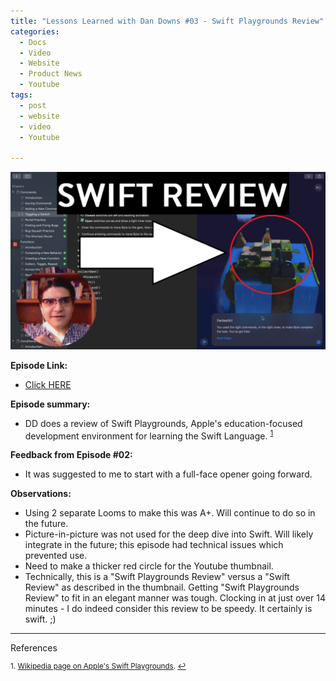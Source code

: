```yaml
---
title: "Lessons Learned with Dan Downs #03 - Swift Playgrounds Review"
categories:
  - Docs
  - Video
  - Website
  - Product News
  - Youtube
tags:
  - post
  - website
  - video
  - Youtube

---
```


[![foo](https://github.com/danielrdowns/website/blob/gh-pages/assets/images/thumbnail4.png?raw=true)](https://github.com/danielrdowns/website/blob/gh-pages/assets/images/thumbnail4.png?raw=true)


<b>Episode Link:</b>
- [Click HERE](https://youtu.be/GlBV8-KELl0)

<b>Episode summary:</b>

- DD does a review of Swift Playgrounds, Apple's education-focused development environment for learning the Swift Language. <sup><a href="#fn1" id="ref1">1</a></sup>

<b>Feedback from Episode #02:</b>

- It was suggested to me to start with a full-face opener going forward. 


<b>Observations:</b>

- Using 2 separate Looms to make this was A+. Will continue to do so in the future.
- Picture-in-picture was not used for the deep dive into Swift. Will likely integrate in the future; this episode had technical issues which prevented use.
- Need to make a thicker red circle for the Youtube thumbnail.
- Technically, this is a "Swift Playgrounds Review" versus a "Swift Review" as described in the thumbnail. Getting "Swift Playgrounds Review" to fit in an elegant manner was tough. Clocking in at just over 14 minutes - I do indeed consider this review to be speedy. It certainly is swift. ;)
	

<hr>References

<sup id="fn1">1. [Wikipedia page on Apple's Swift Playgrounds](https://en.wikipedia.org/wiki/Swift_Playgrounds). <a href="#ref1" title="Jump back to Footnote 1">↩</a></sup>

